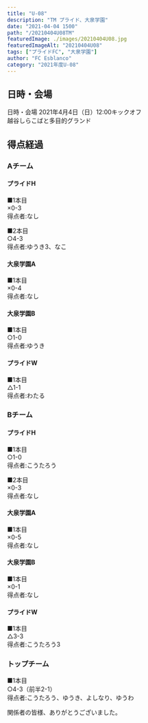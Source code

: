 ```yaml
---
title: "U-08"
description: "TM プライド、大泉学園"
date: "2021-04-04 1500"
path: "/20210404U08TM"
featuredImage: ./images/20210404U08.jpg
featuredImageAlt: "20210404U08"
tags: ["プライドFC", "大泉学園"]
author: "FC Esblanco"
category: "2021年度U-08"
---
```



## 日時・会場

日時・会場
2021年4月4日（日）12:00キックオフ  
越谷しらこばと多目的グランド

## 得点経過

### Aチーム

#### プライドH

■1本目  
×0-3  
得点者:なし

■2本目  
○4-3  
得点者:ゆうき3、なこ

#### 大泉学園A

■1本目  
×0-4  
得点者:なし

#### 大泉学園B

■1本目  
○1-0  
得点者:ゆうき

#### プライドW

■1本目  
△1-1  
得点者:わたる

### Bチーム

#### プライドH

■1本目  
○1-0  
得点者:こうたろう

■2本目  
×0-3  
得点者:なし

#### 大泉学園A

■1本目  
×0-5  
得点者:なし

#### 大泉学園B

■1本目  
×0-1  
得点者:なし

#### プライドW

■1本目  
△3-3  
得点者:こうたろう3

### トップチーム

■1本目  
○4-3（前半2-1）  
得点者:こうたろう、ゆうき、よしなり、ゆうわ



関係者の皆様、ありがとうございました。
